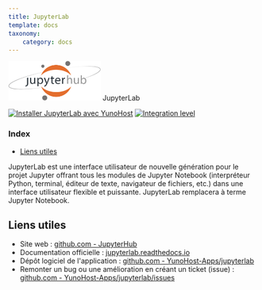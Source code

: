 ```yaml
---
title: JupyterLab
template: docs
taxonomy:
    category: docs
---
```


<img src="/images/logo-jupyterhub.png" height="80px" alt="Logo de JupyterHub"> JupyterLab

[![Installer JupyterLab avec YunoHost](https://install-app.yunohost.org/install-with-yunohost.png)](https://install-app.yunohost.org/?app=jupyterlab) [![Integration level](https://dash.yunohost.org/integration/jupyterlab.svg)](https://dash.yunohost.org/appci/app/jupyterlab)

### Index

- [Liens utiles](#liens-utiles)

JupyterLab est une interface utilisateur de nouvelle génération pour le projet Jupyter offrant tous les modules de Jupyter Notebook (interpréteur Python, terminal, éditeur de texte, navigateur de fichiers, etc.) dans une interface utilisateur flexible et puissante. JupyterLab remplacera à terme Jupyter Notebook.

## Liens utiles

+ Site web : [github.com - JupyterHub](https://github.com/jupyterhub/jupyterhub)
+ Documentation officielle : [jupyterlab.readthedocs.io](https://jupyterlab.readthedocs.io/en/stable/)
+ Dépôt logiciel de l'application : [github.com - YunoHost-Apps/jupyterlab](https://github.com/YunoHost-Apps/jupyterlab_ynh)
+ Remonter un bug ou une amélioration en créant un ticket (issue) : [github.com - YunoHost-Apps/jupyterlab/issues](https://github.com/YunoHost-Apps/jupyterlab_ynh/issues)
